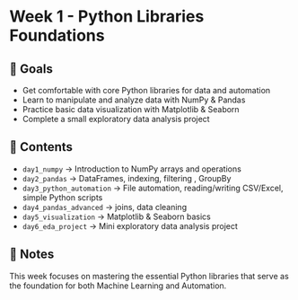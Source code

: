# Week 1 - Python Libraries Foundations

## 🎯 Goals
- Get comfortable with core Python libraries for data and automation
- Learn to manipulate and analyze data with NumPy & Pandas
- Practice basic data visualization with Matplotlib & Seaborn
- Complete a small exploratory data analysis project

## 📂 Contents
- `day1_numpy` → Introduction to NumPy arrays and operations  
- `day2_pandas` → DataFrames, indexing, filtering , GroupBy
- `day3_python_automation` → File automation, reading/writing CSV/Excel, simple Python scripts
- `day4_pandas_advanced` → joins, data cleaning  
- `day5_visualization` → Matplotlib & Seaborn basics  
- `day6_eda_project` → Mini exploratory data analysis project  

## 📝 Notes
This week focuses on mastering the essential Python libraries that serve as the foundation for both Machine Learning and Automation.

